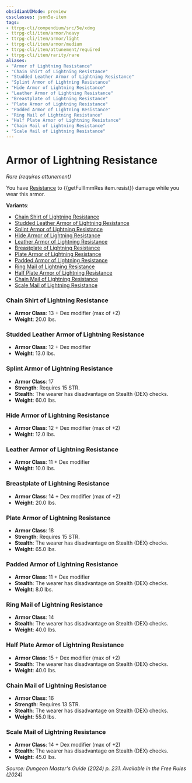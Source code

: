```yaml
---
obsidianUIMode: preview
cssclasses: json5e-item
tags:
- ttrpg-cli/compendium/src/5e/xdmg
- ttrpg-cli/item/armor/heavy
- ttrpg-cli/item/armor/light
- ttrpg-cli/item/armor/medium
- ttrpg-cli/item/attunement/required
- ttrpg-cli/item/rarity/rare
aliases: 
- "Armor of Lightning Resistance"
- "Chain Shirt of Lightning Resistance"
- "Studded Leather Armor of Lightning Resistance"
- "Splint Armor of Lightning Resistance"
- "Hide Armor of Lightning Resistance"
- "Leather Armor of Lightning Resistance"
- "Breastplate of Lightning Resistance"
- "Plate Armor of Lightning Resistance"
- "Padded Armor of Lightning Resistance"
- "Ring Mail of Lightning Resistance"
- "Half Plate Armor of Lightning Resistance"
- "Chain Mail of Lightning Resistance"
- "Scale Mail of Lightning Resistance"
---
```

# Armor of Lightning Resistance
*Rare (requires attunement)*  



You have [Resistance](3-Mechanics/CLI/rules/variant-rules/resistance-xphb.md) to {{getFullImmRes item.resist}} damage while you wear this armor.

**Variants**:
- [Chain Shirt of Lightning Resistance](#Chain%20Shirt%20of%20Lightning%20Resistance)
- [Studded Leather Armor of Lightning Resistance](#Studded%20Leather%20Armor%20of%20Lightning%20Resistance)
- [Splint Armor of Lightning Resistance](#Splint%20Armor%20of%20Lightning%20Resistance)
- [Hide Armor of Lightning Resistance](#Hide%20Armor%20of%20Lightning%20Resistance)
- [Leather Armor of Lightning Resistance](#Leather%20Armor%20of%20Lightning%20Resistance)
- [Breastplate of Lightning Resistance](#Breastplate%20of%20Lightning%20Resistance)
- [Plate Armor of Lightning Resistance](#Plate%20Armor%20of%20Lightning%20Resistance)
- [Padded Armor of Lightning Resistance](#Padded%20Armor%20of%20Lightning%20Resistance)
- [Ring Mail of Lightning Resistance](#Ring%20Mail%20of%20Lightning%20Resistance)
- [Half Plate Armor of Lightning Resistance](#Half%20Plate%20Armor%20of%20Lightning%20Resistance)
- [Chain Mail of Lightning Resistance](#Chain%20Mail%20of%20Lightning%20Resistance)
- [Scale Mail of Lightning Resistance](#Scale%20Mail%20of%20Lightning%20Resistance)

### Chain Shirt of Lightning Resistance

- **Armor Class**: 13 + Dex modifier (max of +2)
- **Weight**: 20.0 lbs.

### Studded Leather Armor of Lightning Resistance

- **Armor Class**: 12 + Dex modifier
- **Weight**: 13.0 lbs.

### Splint Armor of Lightning Resistance

- **Armor Class**: 17
- **Strength**: Requires 15 STR.
- **Stealth**: The wearer has disadvantage on Stealth (DEX) checks.
- **Weight**: 60.0 lbs.

### Hide Armor of Lightning Resistance

- **Armor Class**: 12 + Dex modifier (max of +2)
- **Weight**: 12.0 lbs.

### Leather Armor of Lightning Resistance

- **Armor Class**: 11 + Dex modifier
- **Weight**: 10.0 lbs.

### Breastplate of Lightning Resistance

- **Armor Class**: 14 + Dex modifier (max of +2)
- **Weight**: 20.0 lbs.

### Plate Armor of Lightning Resistance

- **Armor Class**: 18
- **Strength**: Requires 15 STR.
- **Stealth**: The wearer has disadvantage on Stealth (DEX) checks.
- **Weight**: 65.0 lbs.

### Padded Armor of Lightning Resistance

- **Armor Class**: 11 + Dex modifier
- **Stealth**: The wearer has disadvantage on Stealth (DEX) checks.
- **Weight**: 8.0 lbs.

### Ring Mail of Lightning Resistance

- **Armor Class**: 14
- **Stealth**: The wearer has disadvantage on Stealth (DEX) checks.
- **Weight**: 40.0 lbs.

### Half Plate Armor of Lightning Resistance

- **Armor Class**: 15 + Dex modifier (max of +2)
- **Stealth**: The wearer has disadvantage on Stealth (DEX) checks.
- **Weight**: 40.0 lbs.

### Chain Mail of Lightning Resistance

- **Armor Class**: 16
- **Strength**: Requires 13 STR.
- **Stealth**: The wearer has disadvantage on Stealth (DEX) checks.
- **Weight**: 55.0 lbs.

### Scale Mail of Lightning Resistance

- **Armor Class**: 14 + Dex modifier (max of +2)
- **Stealth**: The wearer has disadvantage on Stealth (DEX) checks.
- **Weight**: 45.0 lbs.


*Source: Dungeon Master's Guide (2024) p. 231. Available in the Free Rules (2024)*
